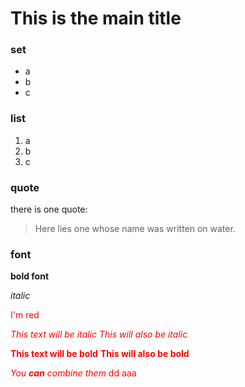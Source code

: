 # This is the main title

### set
* a
* b
* c

### list
1. a
2. b
3. c

### quote
there is one quote:
>Here lies one whose name was written on water.

### font
**bold font**

*italic*

<font color='red'>I'm red<font>

*This text will be italic*    _This will also be italic_

**This text will be bold**
__This will also be bold__

_You **can** combine them_
dd
aaa
